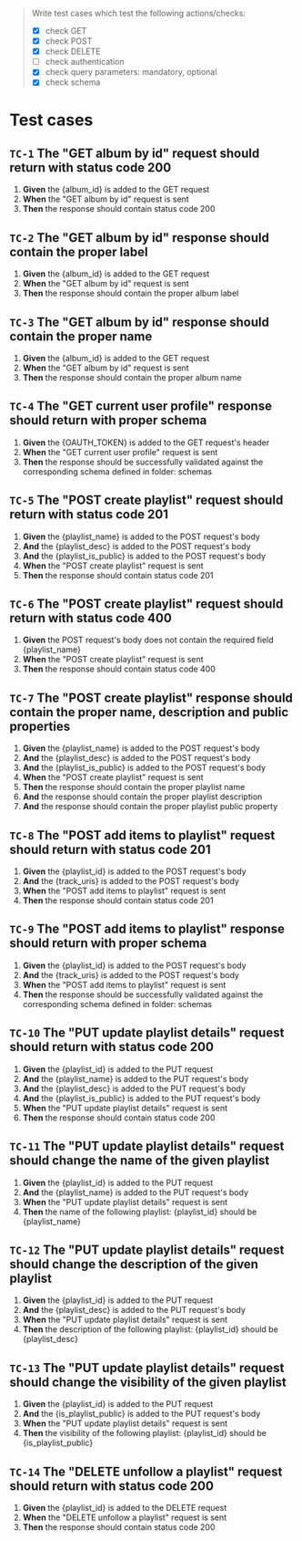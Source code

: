 > Write test cases which test the following actions/checks:
> - [x] check GET
> - [x] check POST
> - [x] check DELETE
> - [ ] check authentication
> - [x] check query parameters: mandatory, optional
> - [x] check schema

# Test cases


## `TC-1` The "GET album by id" request should return with status code 200
1. **Given** the {album_id} is added to the GET request
2. **When** the "GET album by id" request is sent
3. **Then** the response should contain status code 200

## `TC-2` The "GET album by id" response should contain the proper label
1. **Given** the {album_id} is added to the GET request
2. **When** the "GET album by id" request is sent
3. **Then** the response should contain the proper album label

## `TC-3` The "GET album by id" response should contain the proper name
1. **Given** the {album_id} is added to the GET request
2. **When** the "GET album by id" request is sent
3. **Then** the response should contain the proper album name

## `TC-4` The "GET current user profile" response should return with proper schema
1. **Given** the {OAUTH_TOKEN} is added to the GET request's header
2. **When** the "GET current user profile" request is sent
3. **Then** the response should be successfully validated against the corresponding schema defined in folder: schemas

## `TC-5` The "POST create playlist" request should return with status code 201
1. **Given** the {playlist_name} is added to the POST request's body
2. **And** the {playlist_desc} is added to the POST request's body
3. **And** the {playlist_is_public} is added to the POST request's body
4. **When** the "POST create playlist" request is sent
5. **Then**  the response should contain status code 201

## `TC-6` The "POST create playlist" request should return with status code 400
1. **Given** the POST request's body does not contain the required field {playlist_name}
2. **When** the "POST create playlist" request is sent
3. **Then**  the response should contain status code 400

## `TC-7` The "POST create playlist" response should contain the proper name, description and public properties
1. **Given** the {playlist_name} is added to the POST request's body
2. **And** the {playlist_desc} is added to the POST request's body
3. **And** the {playlist_is_public} is added to the POST request's body
4. **When** the "POST create playlist" request is sent
5. **Then** the response should contain the proper playlist name
6. **And** the response should contain the proper playlist description
7. **And** the response should contain the proper playlist public property

## `TC-8` The "POST add items to playlist" request should return with status code 201
1. **Given** the {playlist_id} is added to the POST request's body
2. **And** the {track_uris} is added to the POST request's body
3. **When** the "POST add items to playlist" request is sent
4. **Then** the response should contain status code 201

## `TC-9` The "POST add items to playlist" response should return with proper schema
1. **Given** the {playlist_id} is added to the POST request's body
2. **And** the {track_uris} is added to the POST request's body
3. **When** the "POST add items to playlist" request is sent
4. **Then** the response should be successfully validated against the corresponding schema defined in folder: schemas

## `TC-10` The "PUT update playlist details" request should return with status code 200
1. **Given** the {playlist_id} is added to the PUT request
2. **And** the {playlist_name} is added to the PUT request's body
3. **And** the {playlist_desc} is added to the PUT request's body
4. **And** the {playlist_is_public} is added to the PUT request's body
5. **When** the "PUT update playlist details" request is sent
6. **Then** the response should contain status code 200

## `TC-11` The "PUT update playlist details" request should change the name of the given playlist
1. **Given** the {playlist_id} is added to the PUT request
2. **And** the {playlist_name} is added to the PUT request's body
3. **When** the "PUT update playlist details" request is sent
4. **Then** the name of the following playlist: {playlist_id} should be {playlist_name}

## `TC-12` The "PUT update playlist details" request should change the description of the given playlist
1. **Given** the {playlist_id} is added to the PUT request
2. **And** the {playlist_desc} is added to the PUT request's body
3. **When** the "PUT update playlist details" request is sent
4. **Then**  the description of the following playlist: {playlist_id} should be {playlist_desc}

## `TC-13` The "PUT update playlist details" request should change the visibility of the given playlist
1. **Given** the {playlist_id} is added to the PUT request
2. **And** the {is_playlist_public} is added to the PUT request's body
3. **When** the "PUT update playlist details" request is sent
4. **Then**  the visibility of the following playlist: {playlist_id} should be {is_playlist_public}

## `TC-14` The "DELETE unfollow a playlist" request should return with status code 200
1. **Given** the {playlist_id} is added to the DELETE request
2. **When** the "DELETE unfollow a playlist" request is sent
3. **Then** the response should contain status code 200